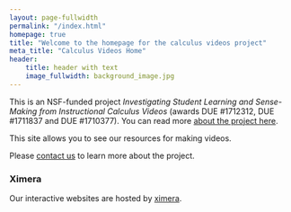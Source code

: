 ```yaml
---
layout: page-fullwidth
permalink: "/index.html"
homepage: true
title: "Welcome to the homepage for the calculus videos project"
meta_title: "Calculus Videos Home"
header:
    title: header with text
    image_fullwidth: background_image.jpg
---
```


<!--If you're a student looking for our videos, please go [here](./vids/)-->

This is an NSF-funded project *Investigating Student Learning and Sense-Making from Instructional Calculus Videos* (awards DUE #1712312, DUE #1711837 and DUE #1710377). You can read more [about the project here](/about).

This site allows you to see our resources for making videos.

Please [contact us](/team/) to learn more about the project.

### Ximera
Our interactive websites are hosted by [ximera](http://ximera.osu.edu).
